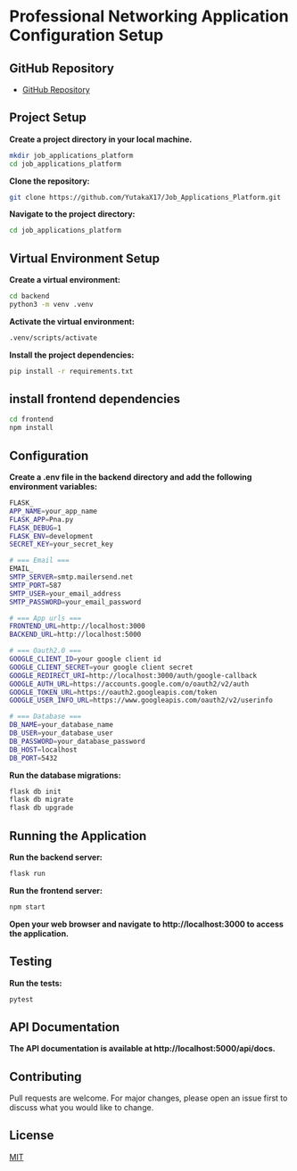# Professional Networking Application Configuration Setup

## GitHub Repository
- [GitHub Repository](https://github.com/YutakaX17/Job_Applications_Platform.git)
## Project Setup
**Create a project directory in your local machine.**
```bash
mkdir job_applications_platform
cd job_applications_platform
```
**Clone the repository:**
```bash
git clone https://github.com/YutakaX17/Job_Applications_Platform.git
```
**Navigate to the project directory:**
```bash
cd job_applications_platform
```
## Virtual Environment Setup
**Create a virtual environment:**
```bash
cd backend
python3 -m venv .venv
```
**Activate the virtual environment:**
```bash
.venv/scripts/activate
```
**Install the project dependencies:**
```bash
pip install -r requirements.txt
```
## install frontend dependencies
```bash
cd frontend
npm install
```
## Configuration

**Create a .env file in the backend directory and add the following environment variables:**
```bash
FLASK_
APP_NAME=your_app_name
FLASK_APP=Pna.py
FLASK_DEBUG=1
FLASK_ENV=development
SECRET_KEY=your_secret_key

# === Email ===
EMAIL_
SMTP_SERVER=smtp.mailersend.net
SMTP_PORT=587
SMTP_USER=your_email_address
SMTP_PASSWORD=your_email_password

# === App urls ===
FRONTEND_URL=http://localhost:3000
BACKEND_URL=http://localhost:5000

# === Oauth2.0 ===
GOOGLE_CLIENT_ID=your google client id
GOOGLE_CLIENT_SECRET=your google client secret
GOOGLE_REDIRECT_URI=http://localhost:3000/auth/google-callback
GOOGLE_AUTH_URL=https://accounts.google.com/o/oauth2/v2/auth
GOOGLE_TOKEN_URL=https://oauth2.googleapis.com/token
GOOGLE_USER_INFO_URL=https://www.googleapis.com/oauth2/v2/userinfo

# === Database ===
DB_NAME=your_database_name
DB_USER=your_database_user
DB_PASSWORD=your_database_password
DB_HOST=localhost
DB_PORT=5432
```

**Run the database migrations:**
```bash
flask db init
flask db migrate
flask db upgrade
```
## Running the Application
**Run the backend server:**
```bash
flask run
```
**Run the frontend server:**
```bash
npm start
```
**Open your web browser and navigate to http://localhost:3000 to access the application.**

## Testing
**Run the tests:**
```bash
pytest
```
## API Documentation
**The API documentation is available at http://localhost:5000/api/docs.**
## Contributing
Pull requests are welcome. For major changes, please open an issue first to discuss what you would like to change.
## License
[MIT](https://choosealicense.com/licenses/mit/)



